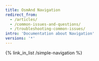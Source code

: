```yaml
---
title: OsmAnd Navigation
redirect_from:
  - /articles/
  - /common-issues-and-questions/
  - /troubleshooting-common-issues/
intro: 'Documentation about Navigation'
versions: '*'
---
```


{% link_in_list /simple-navigation %}

